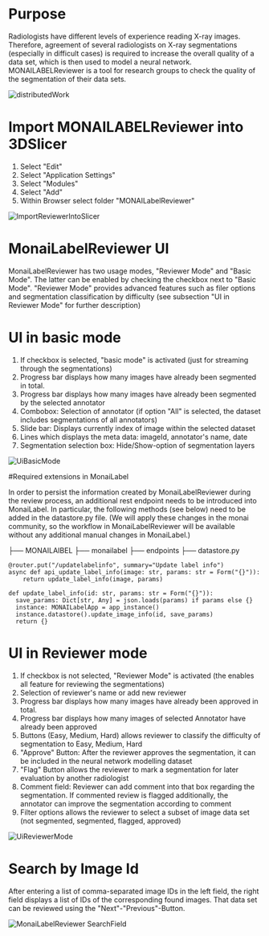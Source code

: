 # Purpose
Radiologists have different levels of experience reading X-ray images.
Therefore, agreement of several radiologists on X-ray segmentations (especially in difficult cases) is required to increase the overall quality of a data set, which is then used to model a neural network.
MONAILABELReviewer is a tool for research groups to check the quality of the segmentation of their data sets.

![distributedWork](https://user-images.githubusercontent.com/30056369/158844144-94769304-cd4c-4630-ac6a-3dc124a9fc22.png)


# Import MONAILABELReviewer into 3DSlicer
1. Select "Edit"
2. Select "Application Settings"
3. Select "Modules"
4. Select "Add"
5. Within Browser select folder "MONAILabelReviewer"

![ImportReviewerIntoSlicer](https://user-images.githubusercontent.com/30056369/158845199-1f723b8b-a64e-4bdc-8596-974e952569d9.png)

# MonaiLabelReviewer UI
MonaiLabelReviewer has two usage modes, "Reviewer Mode" and "Basic Mode". The latter can be enabled by checking the checkbox next to "Basic Mode".
"Reviewer Mode" provides advanced features such as filer options and segmentation classification by difficulty (see subsection "UI in Reviewer Mode" for further description)

# UI in basic mode
1. If checkbox is selected, "basic mode" is activated (just for streaming through the segmentations)
2. Progress bar displays how many images have already been segmented in total.
3. Progress bar displays how many images have already been segmented by the selected annotator
4. Combobox: Selection of annotator (if option "All" is selected, the dataset includes segmentations of all annotators)
5. Slide bar: Displays currently index of image within the selected dataset
6. Lines which displays the meta data: imageId, annotator's name, date
7. Segmentation selection box: Hide/Show-option of segmentation layers

![UiBasicMode](https://user-images.githubusercontent.com/30056369/158844598-cd6a0ea9-2e2f-4da6-b2e7-7900c8e00b83.png)


#Required extensions in MonaiLabel

In order to persist the information created by MonaiLabelReviewer during the review process, an additional rest endpoint needs to be introduced into MonaiLabel.
In particular, the following methods (see below) need to be added in the datastore.py file.
(We will apply these changes in the monai community, so the workflow in MonaiLabelReviewer will be available without any additional manual changes in MonaiLabel.)

├── MONAILAIBEL
    ├── monailabel
        ├── endpoints
            ├── datastore.py

```
@router.put("/updatelabelinfo", summary="Update label info")
async def api_update_label_info(image: str, params: str = Form("{}")):
    return update_label_info(image, params)

def update_label_info(id: str, params: str = Form("{}")):
  save_params: Dict[str, Any] = json.loads(params) if params else {}
  instance: MONAILabelApp = app_instance()
  instance.datastore().update_image_info(id, save_params)
  return {}
```

# UI in Reviewer mode
1. If checkbox is not selected, "Reviewer Mode" is activated (the enables all feature for reviewing the segmentations)
2. Selection of reviewer's name or add new reviewer
3. Progress bar displays how many images have already been approved in total.
4. Progress bar displays how many images of selected Annotator have already been approved
5. Buttons (Easy, Medium, Hard) allows reviewer to classify the difficulty of segmentation to Easy, Medium, Hard
6. "Approve" Button: After the reviewer approves the segmentation, it can be included in the neural network modelling dataset
7. "Flag" Button allows the reviewer to mark a segmentation for later evaluation by another radiologist
8. Comment field: Reviewer can add comment into that box regarding the segmentation. If commented review is flagged additionally, the annotator can improve the segmentation according to comment
9. Filter options allows the reviewer to select a subset of image data set (not segmented, segmented, flagged, approved)

![UiReviewerMode](https://user-images.githubusercontent.com/30056369/158844810-27848c54-29d5-4d74-b1f2-27e38e92b150.png)


# Search  by Image Id
After entering a list of comma-separated image IDs in the left field, the right field displays a list of IDs of the corresponding found images.
That data set can be reviewed using the "Next"-"Previous"-Button.

![MonaiLabelReviewer SearchField](https://user-images.githubusercontent.com/30056369/159154537-0f97f004-0c61-4b63-947b-b7b55a3e61b1.png)
